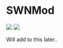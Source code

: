 # SWNMod

<a href="https://travis-ci.org/insuusvenerati/SWNMod"><img src="https://travis-ci.org/insuusvenerati/SWNMod.svg?branch=master" /></a>  <a href="https://codeclimate.com/github/insuusvenerati/SWNMod"><img src="https://codeclimate.com/github/insuusvenerati/SWNMod/badges/gpa.svg" /></a>


Will add to this later..
